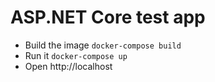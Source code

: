 # ASP.NET Core test app

- Build the image `docker-compose build`
- Run it `docker-compose up`
- Open http://localhost
